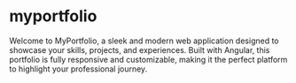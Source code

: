 # myportfolio
Welcome to MyPortfolio, a sleek and modern web application designed to showcase your skills, projects, and experiences. Built with Angular, this portfolio is fully responsive and customizable, making it the perfect platform to highlight your professional journey.
